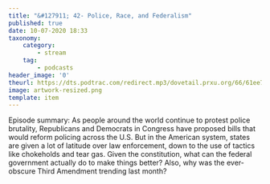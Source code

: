 ```yaml
---
title: "&#127911; 42- Police, Race, and Federalism"
published: true
date: 10-07-2020 18:33
taxonomy:
    category:
        - stream
    tag:
        - podcasts
header_image: '0'
theurl: https://dts.podtrac.com/redirect.mp3/dovetail.prxu.org/66/61ee73e0-9276-4bfd-a127-3de4ad25f4c4/TCL_The_Limits_of_Federalism_pt01.mp3
image: artwork-resized.png
template: item
--- 
```

Episode summary: As people around the world continue to protest police brutality, Republicans and Democrats in Congress have proposed bills that would reform policing across the U.S. But in the American system, states are given a lot of latitude over law enforcement, down to the use of tactics like chokeholds and tear gas. Given the constitution, what can the federal government actually do to make things better? Also, why was the ever-obscure Third Amendment trending last month?
